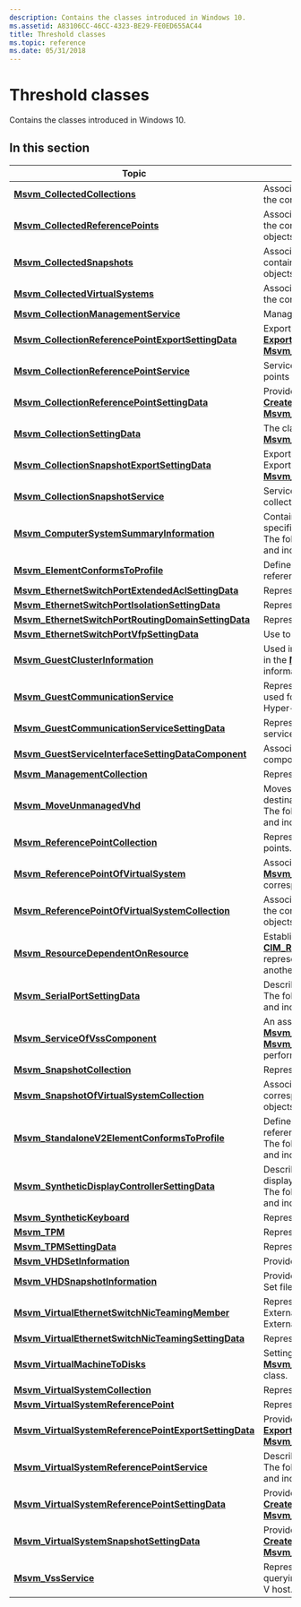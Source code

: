```yaml
---
description: Contains the classes introduced in Windows 10.
ms.assetid: A83106CC-46CC-4323-BE29-FE0ED655AC44
title: Threshold classes
ms.topic: reference
ms.date: 05/31/2018
---
```


# Threshold classes

Contains the classes introduced in Windows 10.

## In this section



| Topic                                                                                                                      | Description                                                                                                                                                                                                                                                                  |
|----------------------------------------------------------------------------------------------------------------------------|------------------------------------------------------------------------------------------------------------------------------------------------------------------------------------------------------------------------------------------------------------------------------|
| [**Msvm\_CollectedCollections**](msvm-collectedcollections.md)<br/>                                                 | Associates the [**Msvm\_VirtualSystemCollection**](msvm-virtualsystemcollection.md) to the contained [**Msvm\_ComputerSystem**](msvm-computersystem.md) objects.<br/>                                                                                                |
| [**Msvm\_CollectedReferencePoints**](msvm-collectedreferencepoints.md)<br/>                                         | Associates the [**Msvm\_ReferencePointCollection**](msvm-referencepointcollection.md) to the contained [**Msvm\_VirtualSystemReferencePoint**](msvm-virtualsystemreferencepoint.md) objects.<br/>                                                                    |
| [**Msvm\_CollectedSnapshots**](msvm-collectedsnapshots.md)<br/>                                                     | Associates the [**Msvm\_SnapshotCollection**](msvm-snapshotcollection.md) to the contained [**Msvm\_VirtualSystemSettingData**](msvm-virtualsystemsettingdata.md) objects.<br/>                                                                                      |
| [**Msvm\_CollectedVirtualSystems**](msvm-collectedvirtualsystems.md)<br/>                                           | Associates the [**Msvm\_VirtualSystemCollection**](msvm-virtualsystemcollection.md) to the contained [**Msvm\_ComputerSystem**](msvm-computersystem.md) objects.<br/>                                                                                                |
| [**Msvm\_CollectionManagementService**](msvm-collectionmanagementservice.md)<br/>                                   | Manages the collections on the Hyper-V host.<br/>                                                                                                                                                                                                                      |
| [**Msvm\_CollectionReferencePointExportSettingData**](msvm-collectionreferencepointexportsettingdata.md)<br/>       | Export setting data to be passed in to the [**ExportReferencePoint**](msvm-collectionreferencepointservice-exportreferencepoint.md) method of the [**Msvm\_CollectionReferencePointService**](msvm-collectionreferencepointservice.md) class.<br/>                   |
| [**Msvm\_CollectionReferencePointService**](msvm-collectionreferencepointservice.md)<br/>                           | Service to create, destroy and export reference points <br/>                                                                                                                                                                                                           |
| [**Msvm\_CollectionReferencePointSettingData**](msvm-collectionreferencepointsettingdata.md)<br/>                   | Provides additional information to be used with the [**CreateReferencePoint**](msvm-collectionreferencepointservice-createreferencepoint.md) method of the [**Msvm\_CollectionReferencePointService**](msvm-collectionreferencepointservice.md) class.<br/>          |
| [**Msvm\_CollectionSettingData**](msvm-collectionsettingdata.md)<br/>                                               | The class that represents configured settings for an [**Msvm\_VirtualSystemCollection**](msvm-virtualsystemcollection.md).<br/>                                                                                                                                       |
| [**Msvm\_CollectionSnapshotExportSettingData**](msvm-collectionsnapshotexportsettingdata.md)<br/>                   | Export setting data to be passed in to the ExportSnapshot method of [**Msvm\_CollectionSnapshotService**](msvm-collectionsnapshotservice.md) class.<br/>                                                                                                              |
| [**Msvm\_CollectionSnapshotService**](msvm-collectionsnapshotservice.md)<br/>                                       | Service to create, destroy and export snapshot collection of virtual systems.<br/>                                                                                                                                                                                     |
| [**Msvm\_ComputerSystemSummaryInformation**](msvm-computersystemsummaryinformation.md)<br/>                         | Contains an information summary about the specified virtual computer system.<br/> The following syntax is simplified from MOF code and includes all inherited properties.<br/>                                                                                   |
| [**Msvm\_ElementConformsToProfile**](msvm-elementconformstoprofile.md)<br/>                                         | Defines the registered profiles to which the referenced system conforms.<br/>                                                                                                                                                                                          |
| [**Msvm\_EthernetSwitchPortExtendedAclSettingData**](msvm-ethernetswitchportextendedaclsettingdata.md)<br/>         | Represents the extended port ACL settings.<br/>                                                                                                                                                                                                                        |
| [**Msvm\_EthernetSwitchPortIsolationSettingData**](msvm-ethernetswitchportisolationsettingdata.md)<br/>             | Represents the Isolation setting data.<br/>                                                                                                                                                                                                                            |
| [**Msvm\_EthernetSwitchPortRoutingDomainSettingData**](msvm-ethernetswitchportroutingdomainsettingdata.md)<br/>     | Represents the routing domain setting data.<br/>                                                                                                                                                                                                                       |
| [**Msvm\_EthernetSwitchPortVfpSettingData**](msvm-ethernetswitchportvfpsettingdata.md)<br/>                         | Use to set VFP as mandatory on a port.<br/>                                                                                                                                                                                                                            |
| [**Msvm\_GuestClusterInformation**](msvm-guestclusterinformation.md)<br/>                                           | Used in the [**QueryGuestClusterInformation**](msvm-vssservice-queryguestclusterinformation.md) method in the [**Msvm\_VssService**](msvm-vssservice.md) class to retrieve information about the guest cluster the VM is part of.<br/>                               |
| [**Msvm\_GuestCommunicationService**](msvm-guestcommunicationservice.md)<br/>                                       | Represents the guest communication service. It is used for communication with the guest, from the Hyper-V host.<br/>                                                                                                                                                   |
| [**Msvm\_GuestCommunicationServiceSettingData**](msvm-guestcommunicationservicesettingdata.md)<br/>                 | Represents the settings of the guest communication service.<br/>                                                                                                                                                                                                       |
| [**Msvm\_GuestServiceInterfaceSettingDataComponent**](msvm-guestserviceinterfacesettingdatacomponent.md)<br/>       | Association class between a guest service interface component and the guest service resource.<br/>                                                                                                                                                                     |
| [**Msvm\_ManagementCollection**](msvm-managementcollection.md)<br/>                                                 | Represents a collection of other collections.<br/>                                                                                                                                                                                                                     |
| [**Msvm\_MoveUnmanagedVhd**](msvm-moveunmanagedvhd.md)<br/>                                                         | Moves a virtual hard drive from the source to the destination path.<br/> The following syntax is simplified from MOF code and includes all inherited properties.<br/>                                                                                            |
| [**Msvm\_ReferencePointCollection**](msvm-referencepointcollection.md)<br/>                                         | Represents a collection of virtual system reference points.<br/>                                                                                                                                                                                                       |
| [**Msvm\_ReferencePointOfVirtualSystem**](msvm-referencepointofvirtualsystem.md)<br/>                               | Associates the [**Msvm\_VirtualSystemReferencePoint**](msvm-virtualsystemreferencepoint.md) to the corresponding [**Msvm\_VirtualSystem**](msvm-virtualsystemresourcecomponent.md) objects.<br/>                                                                     |
| [**Msvm\_ReferencePointOfVirtualSystemCollection**](msvm-referencepointofvirtualsystemcollection.md)<br/>           | Associates the [**Msvm\_ReferencePointCollection**](msvm-referencepointcollection.md) to the corresponding [**Msvm\_VirtualSystemCollection**](msvm-virtualsystemcollection.md) objects.<br/>                                                                        |
| [**Msvm\_ResourceDependentOnResource**](msvm-resourcedependentonresource.md)<br/>                                   | Establishes that a [**CIM\_ResourceAllocationSettingData**](cim-resourceallocationsettingdata.md) instance representing a resource allocation depends on another resource allocation.<br/>                                                                            |
| [**Msvm\_SerialPortSettingData**](msvm-serialportsettingdata.md)<br/>                                               | Describes the setting data for a virtual serial port.<br/> The following syntax is simplified from MOF code and includes all inherited properties.<br/>                                                                                                          |
| [**Msvm\_ServiceOfVssComponent**](msvm-serviceofvsscomponent.md)<br/>                                               | An association between an instance of [**Msvm\_VssComponent**](msvm-vsscomponent.md) and an instance of [**Msvm\_VssService**](msvm-vssservice.md) that represents a service for performing operations on the VSS component.<br/>                                    |
| [**Msvm\_SnapshotCollection**](msvm-snapshotcollection.md)<br/>                                                     | Represents a collection of virtual system snapshots.<br/>                                                                                                                                                                                                              |
| [**Msvm\_SnapshotOfVirtualSystemCollection**](msvm-snapshotofvirtualsystemcollection.md)<br/>                       | Associates the [**Msvm\_SnapshotCollection**](msvm-snapshotcollection.md) to the corresponding [**Msvm\_VirtualSystemCollection**](msvm-virtualsystemcollection.md) objects.<br/>                                                                                    |
| [**Msvm\_StandaloneV2ElementConformsToProfile**](msvm-standalonev2elementconformstoprofile.md)<br/>                 | Defines the registered profiles to which the referenced standalone system conforms.<br/> The following syntax is simplified from MOF code and includes all inherited properties.<br/>                                                                            |
| [**Msvm\_SyntheticDisplayControllerSettingData**](msvm-syntheticdisplaycontrollersettingdata.md)<br/>               | Describes the setting data for a virtual synthetic display controller.<br/> The following syntax is simplified from MOF code and includes all inherited properties.<br/>                                                                                         |
| [**Msvm\_SyntheticKeyboard**](msvm-synthetickeyboard.md)<br/>                                                       | Represents a synthetic keyboard device.<br/>                                                                                                                                                                                                                           |
| [**Msvm\_TPM**](msvm-tpm.md)<br/>                                                                                   | Represents the state of the TPM device.<br/>                                                                                                                                                                                                                           |
| [**Msvm\_TPMSettingData**](msvm-tpmsettingdata.md)<br/>                                                             | Represents the configured state of the TPM device.<br/>                                                                                                                                                                                                                |
| [**Msvm\_VHDSetInformation**](msvm-vhdsetinformation.md)<br/>                                                       | Provides information about a VHD Set file.<br/>                                                                                                                                                                                                                        |
| [**Msvm\_VHDSnapshotInformation**](msvm-vhdsnapshotinformation.md)<br/>                                             | Provides information about a snapshot within a VHD Set file <br/>                                                                                                                                                                                                      |
| [**Msvm\_VirtualEthernetSwitchNicTeamingMember**](msvm-virtualethernetswitchnicteamingmember.md)<br/>               | Represents the association between a team ExternalEthernetPort and a member ExternalEthernetPort.<br/>                                                                                                                                                                 |
| [**Msvm\_VirtualEthernetSwitchNicTeamingSettingData**](msvm-virtualethernetswitchnicteamingsettingdata.md)<br/>     | Represents the switch nic teaming settings.<br/>                                                                                                                                                                                                                       |
| [**Msvm\_VirtualMachineToDisks**](msvm-virtualmachinetodisks.md)<br/>                                               | Setting data to be passed as an array to the [**Msvm\_CollectionReferencePointExportSettingData**](msvm-collectionreferencepointexportsettingdata.md) class.<br/>                                                                                                     |
| [**Msvm\_VirtualSystemCollection**](msvm-virtualsystemcollection.md)<br/>                                           | Represents a collection of virtual systems.<br/>                                                                                                                                                                                                                       |
| [**Msvm\_VirtualSystemReferencePoint**](msvm-virtualsystemreferencepoint.md)<br/>                                   | Represents a reference point for a virtual system.<br/>                                                                                                                                                                                                                |
| [**Msvm\_VirtualSystemReferencePointExportSettingData**](msvm-virtualsystemreferencepointexportsettingdata.md)<br/> | Provides additional information to be used with the [**ExportReferencePoint**](msvm-virtualsystemreferencepointservice-exportreferencepoint.md) method of the [**Msvm\_VirtualSystemReferencePointService**](msvm-virtualsystemreferencepointservice.md) class.<br/> |
| [**Msvm\_VirtualSystemReferencePointService**](msvm-virtualsystemreferencepointservice.md)<br/>                     | Describes a virtual system reference point service.<br/> The following syntax is simplified from MOF code and includes all inherited properties.<br/>                                                                                                            |
| [**Msvm\_VirtualSystemReferencePointSettingData**](msvm-virtualsystemreferencepointsettingdata.md)<br/>             | Provides additional information to be used with the [**CreateReferencePoint**](msvm-virtualsystemreferencepointservice-createreferencepoint.md) method of the [**Msvm\_VirtualSystemReferencePointService**](msvm-virtualsystemreferencepointservice.md) class.<br/> |
| [**Msvm\_VirtualSystemSnapshotSettingData**](msvm-virtualsystemsnapshotsettingdata.md)<br/>                         | Provides additional information to be used with the [**CreateSnapshot**](cim-virtualsystemsnapshotservice-createsnapshot.md) method of the [**Msvm\_VirtualSystemSnapshotService**](msvm-virtualsystemsnapshotservice.md) class.<br/>                                |
| [**Msvm\_VssService**](msvm-vssservice.md)<br/>                                                                     | Represents the guest VSS service. It is used for querying guest cluster information from the Hyper-V host.<br/>                                                                                                                                                        |



 

 

 




